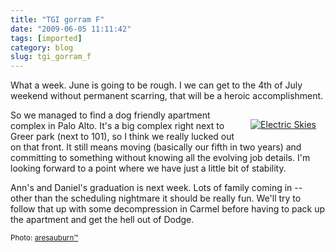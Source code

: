 ```yaml
---
title: "TGI gorram F"
date: "2009-06-05 11:11:42"
tags: [imported]
category: blog
slug: tgi_gorram_f
---
```


What a week. June is going to be rough. I we can get to the 4th of July weekend without permanent scarring, that will be a heroic accomplishment.

<div style="margin: 15px; float: right"><a href="https://www.flickr.com/photos/9993075@N06/3596141767/" title="Electric Skies" target="_blank"><img src="https://farm3.static.flickr.com/2478/3596141767_fa613f634f_m.jpg" alt="Electric Skies" border="0" /></a></div>

So we managed to find a dog friendly apartment complex in Palo Alto. It's a big complex right next to Greer park (next to 101), so I think we really lucked out on that front. It still means moving (basically our fifth in two years) and committing to something without knowing all the evolving job details. I'm looking forward to a point where we have just a little bit of stability.

Ann's and Daniel's graduation is next week. Lots of family coming in -- other than the scheduling nightmare it should be really fun. We'll try to follow that up with some decompression in Carmel before having to pack up the apartment and get the hell out of Dodge.

<small>Photo: <a href="https://www.flickr.com/photos/9993075@N06/3596141767/" title="aresauburn™" target="_blank">aresauburn™</a></small>
